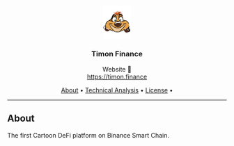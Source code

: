 <p align="center">
  <img src="assets/img/timon.png" width="64" />
  <br/>
  <h3 align="center">Timon Finance</h3>
</p>
<p align="center">
  <span align="center">Website 🚀</span>
  <br/>
  <a href ="https://timon.finance/" target="_blank">https://timon.finance</a>
</p>

<p align="center">
  <a href="#about">About</a>
  •
  <a href="#commands">Technical Analysis</a>
  •
  <a href="#license">License</a>
  •
</p>

---

## About

<p>The first Cartoon DeFi platform on Binance Smart Chain.</p>
